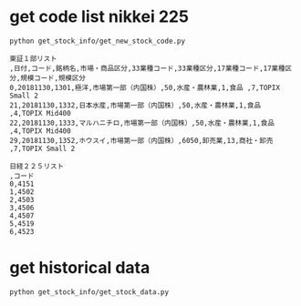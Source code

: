 # get code list nikkei 225
```
python get_stock_info/get_new_stock_code.py
```

```
東証１部リスト
,日付,コード,銘柄名,市場・商品区分,33業種コード,33業種区分,17業種コード,17業種区分,規模コード,規模区分
0,20181130,1301,極洋,市場第一部（内国株）,50,水産・農林業,1,食品 ,7,TOPIX Small 2
21,20181130,1332,日本水産,市場第一部（内国株）,50,水産・農林業,1,食品 ,4,TOPIX Mid400
22,20181130,1333,マルハニチロ,市場第一部（内国株）,50,水産・農林業,1,食品 ,4,TOPIX Mid400
29,20181130,1352,ホウスイ,市場第一部（内国株）,6050,卸売業,13,商社・卸売 ,7,TOPIX Small 2

日経２２５リスト
,コード
0,4151
1,4502
2,4503
3,4506
4,4507
5,4519
6,4523
```

# get historical data
`python get_stock_info/get_stock_data.py`
